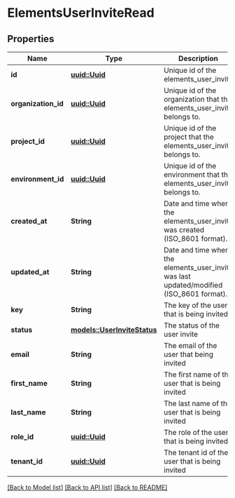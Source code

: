 # ElementsUserInviteRead

## Properties

Name | Type | Description | Notes
------------ | ------------- | ------------- | -------------
**id** | [**uuid::Uuid**](uuid::Uuid.md) | Unique id of the elements_user_invite | 
**organization_id** | [**uuid::Uuid**](uuid::Uuid.md) | Unique id of the organization that the elements_user_invite belongs to. | 
**project_id** | [**uuid::Uuid**](uuid::Uuid.md) | Unique id of the project that the elements_user_invite belongs to. | 
**environment_id** | [**uuid::Uuid**](uuid::Uuid.md) | Unique id of the environment that the elements_user_invite belongs to. | 
**created_at** | **String** | Date and time when the elements_user_invite was created (ISO_8601 format). | 
**updated_at** | **String** | Date and time when the elements_user_invite was last updated/modified (ISO_8601 format). | 
**key** | **String** | The key of the user that is being invited | 
**status** | [**models::UserInviteStatus**](UserInviteStatus.md) | The status of the user invite | 
**email** | **String** | The email of the user that being invited | 
**first_name** | **String** | The first name of the user that is being invited | 
**last_name** | **String** | The last name of the user that is being invited | 
**role_id** | [**uuid::Uuid**](uuid::Uuid.md) | The role of the user that is being invited | 
**tenant_id** | [**uuid::Uuid**](uuid::Uuid.md) | The tenant id of the user that is being invited | 

[[Back to Model list]](../README.md#documentation-for-models) [[Back to API list]](../README.md#documentation-for-api-endpoints) [[Back to README]](../README.md)


